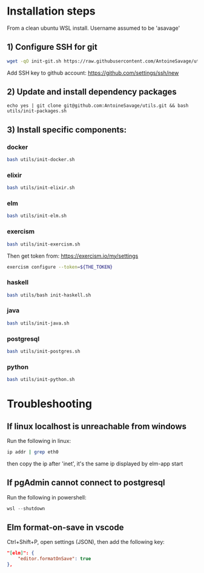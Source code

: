 # Installation steps

From a clean ubuntu WSL install. Username assumed to be 'asavage'

## 1) Configure SSH for git
```bash
wget -qO init-git.sh https://raw.githubusercontent.com/AntoineSavage/utils/main/init-git.sh && bash init-git.sh && source ~/.bashrc && rm init-git.sh
```

Add SSH key to github account: https://github.com/settings/ssh/new

## 2) Update and install dependency packages
```
echo yes | git clone git@github.com:AntoineSavage/utils.git && bash utils/init-packages.sh
```

## 3) Install specific components:

### docker
```bash
bash utils/init-docker.sh
```

### elixir
```bash
bash utils/init-elixir.sh
```

### elm
```bash
bash utils/init-elm.sh
```

### exercism
```bash
bash utils/init-exercism.sh
```

Then get token from: https://exercism.io/my/settings
```bash
exercism configure --token=${THE_TOKEN}
```

### haskell
```bash
bash utils/bash init-haskell.sh
```

### java
```bash
bash utils/init-java.sh
```

### postgresql
```bash
bash utils/init-postgres.sh
```

### python
```bash
bash utils/init-python.sh
```

# Troubleshooting

## If linux localhost is unreachable from windows
Run the following in linux:
```bash
ip addr | grep eth0
```
then copy the ip after 'inet', it's the same ip displayed by elm-app start

## If pgAdmin cannot connect to postgresql
Run the following in powershell:
```powershell
wsl --shutdown
```

## Elm format-on-save in vscode
Ctrl+Shift+P, open settings (JSON), then add the following key:
```json
"[elm]": {
    "editor.formatOnSave": true
},
```
